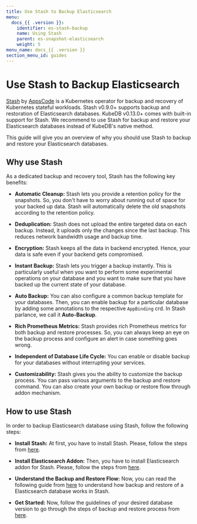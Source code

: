 ```yaml
---
title: Use Stash to Backup Elasticsearch
menu:
  docs_{{ .version }}:
    identifier: es-stash-backup
    name: Using Stash
    parent: es-snapshot-elasticsearch
    weight: 5
menu_name: docs_{{ .version }}
section_menu_id: guides
---
```


# Use Stash to Backup Elasticsearch

[Stash](https://appscode.com/products/stash) by [AppsCode](https://appscode.com) is a Kubernetes operator for backup and recovery of Kubernetes stateful workloads. Stash v0.9.0+ supports backup and restoration of Elasticsearch databases. KubeDB v0.13.0+ comes with built-in support for Stash. We recommend to use Stash for backup and restore your Elasticsearch databases instead of KubeDB's native method.

This guide will give you an overview of why you should use Stash to backup and restore your Elasticsearch databases.

## Why use Stash

As a dedicated backup and recovery tool, Stash has the following key benefits:

- **Automatic Cleanup:** Stash lets you provide a retention policy for the snapshots. So, you don't have to worry about running out of space for your backed up data. Stash will automatically delete the old snapshots according to the retention policy.

- **Deduplication:** Stash does not upload the entire targeted data on each backup. Instead, it uploads only the changes since the last backup. This reduces network bandwidth usage and backup time.

- **Encryption:** Stash keeps all the data in backend encrypted. Hence, your data is safe even if your backend gets compromised.

- **Instant Backup:** Stash lets you trigger a backup instantly. This is particularly useful when you want to perform some experimental operations on your database and you want to make sure that you have backed up the current state of your database.

- **Auto Backup:** You can also configure a common backup template for your databases. Then, you can enable backup for a particular database by adding some annotations to the respective `AppBinding` crd. In Stash parlance, we call it **Auto-Backup**.

- **Rich Prometheus Metrics:** Stash provides rich Prometheus metrics for both backup and restore processes. So, you can always keep an eye on the backup process and configure an alert in case something goes wrong.

- **Independent of Database Life Cycle:** You can enable or disable backup for your databases without interrupting your services.

- **Customizability:** Stash gives you the ability to customize the backup process. You can pass various arguments to the backup and restore command. You can also create your own backup or restore flow through addon mechanism.

## How to use Stash

In order to backup Elasticsearch database using Stash, follow the following steps:

- **Install Stash:** At first, you have to install Stash. Please, follow the steps from [here](https://appscode.com/products/stash/latest/setup/install/).

- **Install Elasticsearch Addon:** Then, you have to install Elasticsearch addon for Stash. Please, follow the steps from [here](https://appscode.com/products/stash/latest/addons/elasticsearch/setup/install/).

- **Understand the Backup and Restore Flow:** Now, you can read the following guide from [here](https://appscode.com/products/stash/latest/addons/elasticsearch/overview/) to understand how backup and restore of a Elasticsearch database works in Stash.

- **Get Started:** Now, follow the guidelines of your desired database version to go through the steps of backup and restore process from [here](https://appscode.com/products/stash/latest/addons/elasticsearch/).
